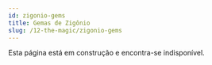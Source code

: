 ```yaml
---
id: zigonio-gems
title: Gemas de Zigônio
slug: /12-the-magic/zigonio-gems
---
```


Esta página está em construção e encontra-se indisponível.
